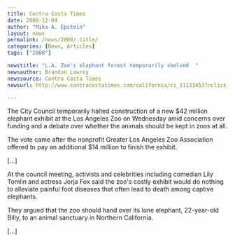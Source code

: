 ```yaml
---
title: Contra Costa Times
date: 2008-12-04
author: "Mika A. Epstein"
layout: news
permalink: /news/2008/:title/
categories: [News, Articles]
tags: ["2008"]

newstitle: "L.A. Zoo's elephant forest temporarily shelved  "
newsauthor: Brandon Lowrey
newssource: Contra Costa Times
newsurl: http://www.contracostatimes.com/california/ci_11133453?nclick_check=1

---
```


The City Council temporarily halted construction of a new $42 million elephant exhibit at the Los Angeles Zoo on Wednesday amid concerns over funding and a debate over whether the animals should be kept in zoos at all.

The vote came after the nonprofit Greater Los Angeles Zoo Association offered to pay an additional $14 million to finish the exhibit.

[...]

At the council meeting, activists and celebrities including comedian Lily Tomlin and actress Jorja Fox said the zoo's costly exhibit would do nothing to alleviate painful foot diseases that often lead to death among captive elephants.

They argued that the zoo should hand over its lone elephant, 22-year-old Billy, to an animal sanctuary in Northern California.

[...]

